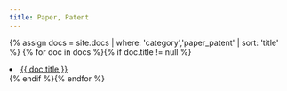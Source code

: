```yaml
---
title: Paper, Patent
---
```


{% assign docs = site.docs | where: 'category','paper_patent' | sort: 'title' %}
{% for doc in docs %}{% if doc.title != null %}
<li><a href="{{ site.baseurl}}{{ doc.url }}">{{ doc.title }}</a></li>
{% endif %}{% endfor %}

